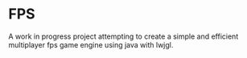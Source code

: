 # FPS
A work in progress project attempting to create a simple and efficient multiplayer fps game engine using java with lwjgl.
